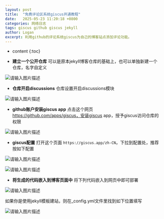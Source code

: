 ```yaml
---
layout: post
title:  "免费评论区系统giscus开通教程"
date:   2025-05-23 11:20:18 +0800
categories: 网络日志
tags: giscus github giscus jekyll
author: Logan
excerpt: 利用github的评论系统giscus为自己的博客站点添加评论功能。
---
```


* content
{:toc}

- **建立一个公开仓库**
可以是原本jekyll博客仓库的基础上，也可以单独新建一个仓库，名字自定义

![请输入图片描述][1]

- **仓库开启discussions**
仓库设置开启discussions模块

![请输入图片描述][2]

- **github账户安装giscus app**
点击这个网页 https://github.com/apps/giscus，安装giscus app，授予giscus访问仓库的权限

![请输入图片描述][3]

- **giscus配置**
打开这个页面 `https://giscus.app/zh-CN`，下拉到配置处，推荐按如下配置

![请输入图片描述][4]

![请输入图片描述][5]

- **将生成的代码嵌入到博客页面中**
将下列代码嵌入到网页中即可部署

![请输入图片描述][6]

如果你是使用jekyll模板建站，则在_config.yml文件里找到如下位置填写

![请输入图片描述][7]


  [1]: https://f80386d.webp.li/file/img-hub/1747968732493_image-20250410143322847.png
  [2]: https://f80386d.webp.li/file/img-hub/1747968727951_image-20250410143431335.png
  [3]: https://f80386d.webp.li/file/img-hub/1747968730627_image-20250410143642935.png
  [4]: https://f80386d.webp.li/file/img-hub/1747968724629_image-20250410144111042.png
  [5]: https://f80386d.webp.li/file/img-hub/1747968731510_image-20250410144046379.png
  [6]: https://f80386d.webp.li/file/img-hub/1747968731040_image-20250410144238831.png
  [7]: https://f80386d.webp.li/file/img-hub/1747968734560_image-20250410144454482.png
